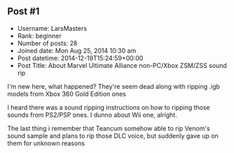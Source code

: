 ## Post #1
- Username: LarsMasters
- Rank: beginner
- Number of posts: 28
- Joined date: Mon Aug 25, 2014 10:30 am
- Post datetime: 2014-12-19T15:24:59+00:00
- Post Title: About Marvel Ultimate Alliance non-PC/Xbox ZSM/ZSS sound rip

I'm new here, what happened? They're seem dead along with ripping .igb models from Xbox 360 Gold Edition ones

I heard there was a sound ripping instructions on how to ripping those sounds from PS2/PSP ones. I dunno about Wii one, alright. 

The last thing i remember that Teancum somehow able to rip Venom's sound sample and plans to rip those DLC voice,  but suddenly gave up on them for unknown reasons
